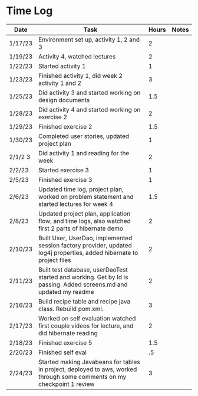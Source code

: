 # Time Log
| Date     | Task                                                                                                                    | Hours | Notes |
|----------|-------------------------------------------------------------------------------------------------------------------------|-------|-------|
| 1/17/23  | Environment set up, activity 1, 2 and 3                                                                                 | 2     |       |
| 1/19/23  | Activity 4, watched lectures                                                                                            | 2     |       |
| 1/22/23  | Started activity 1                                                                                                      | 1     |       |
| 1/23/23  | Finished activity 1, did week 2 activity 1 and 2                                                                        | 3     |       |
| 1/25/23  | Did activity 3 and started working on design documents                                                                  | 1.5   |       |
| 1/28/23  | Did activity 4 and started working on exercise 2                                                                        | 2     |       |
| 1/29/23  | Finished exercise 2                                                                                                     | 1.5   |       |
| 1/30/23  | Completed user stories, updated project plan                                                                            | 1     |       |
| 2/1/2 3  | Did activity 1 and reading for the week                                                                                 | 2     |       |
| 2/2/23   | Started exercise 3                                                                                                      | 1     |       |
| 2/5/23   | Finished exercise 3                                                                                                     | 1     |       |
| 2/6/23   | Updated time log, project plan, worked on problem statement and started lectures for week 4                             | 1.5   |       |
| 2/8/23   | Updated project plan, application flow, and time logs, also watched first 2 parts of hibernate demo                     | 2     |       |
| 2/10/23  | Built User, UserDao, implemented session factory provider, updated log4j properties, added hibernate to project files   | 2     |       |
| 2/11/23  | Built test database, userDaoTest started and working. Get by Id is passing. Added screens.md and updated my readme      | 2     |       |
| 2/16/23  | Build recipe table and recipe java class. Rebuild pom.xml.                                                              | 3     |       |
| 2/17/23  | Worked on self evaluation watched first couple videos for lecture, and did hibernate reading                            | 2     |       |
| 2/18/23  | Finished exercise 5                                                                                                     | 1.5   |       |
| 2/20/23  | Finished self eval                                                                                                      | .5    |       |
| 2/24/23  | Started making Javabeans for tables in project, deployed to aws, worked through some comments on my checkpoint 1 review | 3     |       |